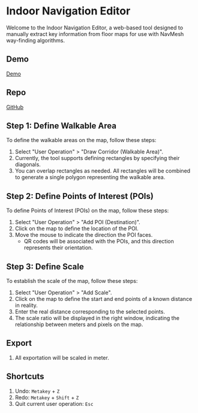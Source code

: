 # Indoor Navigation Editor

Welcome to the Indoor Navigation Editor, a web-based tool designed to manually extract key information from floor maps for use with NavMesh way-finding algorithms.

## Demo
[Demo](https://webxr-indoor-navigation.github.io/Editor/)

## Repo
[GitHub](https://github.com/webxr-indoor-navigation/Editor)


## Step 1: Define Walkable Area

To define the walkable areas on the map, follow these steps:
1. Select "User Operation" > "Draw Corridor (Walkable Area)".
2. Currently, the tool supports defining rectangles by specifying their diagonals.
3. You can overlap rectangles as needed. All rectangles will be combined to generate a single polygon representing the walkable area.

## Step 2: Define Points of Interest (POIs)

To define Points of Interest (POIs) on the map, follow these steps:
1. Select "User Operation" > "Add POI (Destination)".
2. Click on the map to define the location of the POI.
3. Move the mouse to indicate the direction the POI faces.
   - QR codes will be associated with the POIs, and this direction represents their orientation.

## Step 3: Define Scale

To establish the scale of the map, follow these steps:
1. Select "User Operation" > "Add Scale".
2. Click on the map to define the start and end points of a known distance in reality.
3. Enter the real distance corresponding to the selected points.
4. The scale ratio will be displayed in the right window, indicating the relationship between meters and pixels on the map.

## Export

1. All exportation will be scaled in meter.

## Shortcuts

1. Undo: `Metakey` + `Z`
2. Redo: `Metakey` + `Shift` + `Z`
3. Quit current user operation: `Esc`
